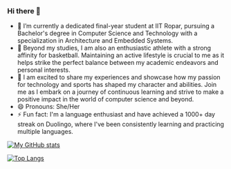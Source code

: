 ### Hi there 👋  

<!--
**inayat-kaur/inayat-kaur** is a ✨ _special_ ✨ repository because its `README.md` (this file) appears on your GitHub profile.
Here are some ideas to get you started:
-->

- 🔭  I’m currently a dedicated final-year student at IIT Ropar, pursuing a Bachelor's degree in Computer Science and Technology with a specialization in Architecture and Embedded Systems. 
- 🌱 Beyond my studies, I am also an enthusiastic athlete with a strong affinity for basketball. Maintaining an active lifestyle is crucial to me as it helps strike the perfect balance between my academic endeavors and personal interests.
- 👯 I am excited to share my experiences and showcase how my passion for technology and sports has shaped my character and abilities. Join me as I embark on a journey of continuous learning and strive to make a positive impact in the world of computer science and beyond.
- 😄 Pronouns: She/Her
- ⚡ Fun fact: I'm a language enthusiast and have achieved a 1000+ day streak on Duolingo, where I've been consistently learning and practicing multiple languages.

[![My GitHub stats](https://github-readme-stats.vercel.app/api?username=inayat-kaur&count_private=true&show_icons=true&theme=moltack)]()  

[![Top Langs](https://github-readme-stats.vercel.app/api/top-langs/?username=inayat-kaur&langs_count=5&count_private=true&theme=moltack&layout=compact)]()
